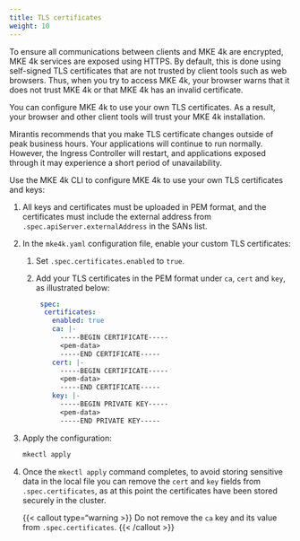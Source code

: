 ```yaml
---
title: TLS certificates
weight: 10
---
```


To ensure all communications between clients and MKE 4k are encrypted, MKE 4k
services are exposed using HTTPS. By default, this is done using self-signed
TLS certificates that are not trusted by client tools such as web browsers.
Thus, when you try to access MKE 4k, your browser warns that it does not trust
MKE 4k or that MKE 4k has an invalid certificate.

You can configure MKE 4k to use your own TLS certificates. As a result, your
browser and other client tools will trust your MKE 4k installation.

Mirantis recommends that you make TLS certificate changes outside of peak
business hours. Your applications will continue to run normally. However, the
Ingress Controller will restart, and applications exposed through it may
experience a short period of unavailability.

Use the MKE 4k CLI to configure MKE 4k to use your own TLS certificates and
keys:

1. All keys and certificates must be uploaded in PEM format, and the
   certificates must include the external address from
   ``.spec.apiServer.externalAddress`` in the SANs list.

2. In the ``mke4k.yaml`` configuration file, enable your custom TLS
   certificates:

   1.  Set ``.spec.certificates.enabled`` to ``true``.

   2. Add your TLS certificates in the PEM format under ``ca``, ``cert`` and
      ``key``, as illustrated below:

      ```yaml
       spec:
        certificates:
          enabled: true
          ca: |-
            -----BEGIN CERTIFICATE-----
            <pem-data>
            -----END CERTIFICATE-----
          cert: |-
            -----BEGIN CERTIFICATE-----
            <pem-data>
            -----END CERTIFICATE-----
          key: |-
            -----BEGIN PRIVATE KEY-----
            <pem-data>
            -----END PRIVATE KEY-----
      ```

3. Apply the configuration:

   ```bash
   mkectl apply
   ```

4. Once the ``mkectl apply`` command completes, to avoid storing sensitive data
   in the local file you can remove the ``cert`` and ``key`` fields from
   ``.spec.certificates``, as at this point the certificates have been stored
   securely in the cluster.

   {{< callout type=“warning >}}
   Do not remove the ``ca`` key and its value from ``.spec.certificates``.
   {{< /callout >}}
